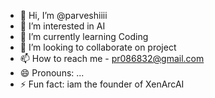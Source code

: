 - 👋 Hi, I’m @parveshiiii
- 👀 I’m interested in AI
- 🌱 I’m currently learning Coding
- 💞️ I’m looking to collaborate on project
- 📫 How to reach me - pr086832@gmail.com
- 😄 Pronouns: ...
- ⚡ Fun fact: iam the founder of XenArcAI

<!---
parveshiiii/parveshiiii is a ✨ special ✨ repository because its `README.md` (this file) appears on your GitHub profile.
You can click the Preview link to take a look at your changes.
--->
